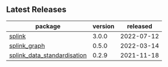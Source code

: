 ## Latest Releases
| package | version | released |
|--------------|-----------|-------------|
| [splink](https://github.com/moj-analytical-services/splink) | 3.0.0 | 2022-07-12 |
| [splink_graph](https://github.com/moj-analytical-services/splink_graph) | 0.5.0 | 2022-03-14 |
| [splink_data_standardisation](https://github.com/moj-analytical-services/splink_data_standardisation) | 0.2.9 | 2021-11-18 |

